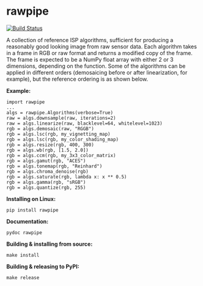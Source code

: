 # rawpipe

[![Build Status](https://travis-ci.org/toaarnio/rawpipe.svg?branch=master)](https://travis-ci.org/toaarnio/rawpipe)

A collection of reference ISP algorithms, sufficient for producing a reasonably
good looking image from raw sensor data. Each algorithm takes in a frame in RGB
or raw format and returns a modified copy of the frame. The frame is expected to
be a NumPy float array with either 2 or 3 dimensions, depending on the function.
Some of the algorithms can be applied in different orders (demosaicing before or
after linearization, for example), but the reference ordering is as shown below.

**Example:**
```
import rawpipe
...
algs = rawpipe.Algorithms(verbose=True)
raw = algs.downsample(raw, iterations=2)
raw = algs.linearize(raw, blacklevel=64, whitelevel=1023)
rgb = algs.demosaic(raw, "RGGB")
rgb = algs.lsc(rgb, my_vignetting_map)
rgb = algs.lsc(rgb, my_color_shading_map)
rgb = algs.resize(rgb, 400, 300)
rgb = algs.wb(rgb, [1.5, 2.0])
rgb = algs.ccm(rgb, my_3x3_color_matrix)
rgb = algs.gamut(rgb, "ACES")
rgb = algs.tonemap(rgb, "Reinhard")
rgb = algs.chroma_denoise(rgb)
rgb = algs.saturate(rgb, lambda x: x ** 0.5)
rgb = algs.gamma(rgb, "sRGB")
rgb = algs.quantize(rgb, 255)
```

**Installing on Linux:**
```
pip install rawpipe
```

**Documentation:**
```
pydoc rawpipe
```

**Building & installing from source:**
```
make install
```

**Building & releasing to PyPI:**
```
make release
```

